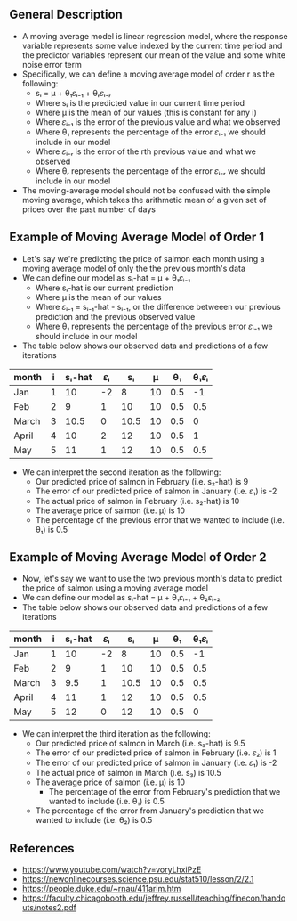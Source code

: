 ## General Description
- A moving average model is linear regression model, where the response variable represents some value indexed by the current time period and the predictor variables represent our mean of the value and some white noise error term
- Specifically, we can define a moving average model of order r as the following:
	- sᵢ =  μ + θ₁𝜀ᵢ₋₁ + θᵣ𝜀ᵢ₋ᵣ
	- Where sᵢ is the predicted value in our current time period
	- Where μ is the mean of our values (this is constant for any i)
	- Where 𝜀ᵢ₋₁ is the error of the previous value and what we observed
	- Where θ₁ represents the percentage of the error 𝜀ᵢ₋₁ we should include in our model
	- Where 𝜀ᵢ₋ᵣ is the error of the rth previous value and what we observed
	- Where θᵣ represents the percentage of the error 𝜀ᵢ₋ᵣ we should include in our model
- The moving-average model should not be confused with the simple moving average, which takes the arithmetic mean of a given set of prices over the past number of days

## Example of Moving Average Model of Order 1
- Let's say we're predicting the price of salmon each month using a moving average model of only the the previous month's data
- We can define our model as sᵢ-hat = μ + θ₁𝜀ᵢ₋₁
	- Where sᵢ-hat is our current prediction
	- Where μ is the mean of our values
	- Where 𝜀ᵢ₋₁ = sᵢ₋₁-hat - sᵢ₋₁, or the difference betweeen our previous prediction and the previous observed value
	- Where θ₁ represents the percentage of the previous error 𝜀ᵢ₋₁ we should include in our model
- The table below shows our observed data and predictions of a few iterations

| month | i | sᵢ-hat | 𝜀ᵢ | sᵢ   | μ  | θ₁  | θ₁𝜀ᵢ |
| ----- | - | ------ | -- | ---- | -- | --- | ---- |
| Jan   | 1 | 10     | -2 | 8    | 10 | 0.5 | -1   |
| Feb   | 2 | 9      | 1  | 10   | 10 | 0.5 | 0.5  |
| March | 3 | 10.5   | 0  | 10.5 | 10 | 0.5 | 0    |
| April | 4 | 10     | 2  | 12   | 10 | 0.5 | 1    |
| May   | 5 | 11     | 1  | 12   | 10 | 0.5 | 0.5  |

- We can interpret the second iteration as the following:
	- Our predicted price of salmon in February (i.e. s₂-hat) is 9
	- The error of our predicted price of salmon in January (i.e. 𝜀₁) is -2
	- The actual price of salmon in February (i.e. s₂-hat) is 10
	- The average price of salmon (i.e. μ) is 10
	- The percentage of the previous error that we wanted to include (i.e. θ₁) is 0.5

## Example of Moving Average Model of Order 2
- Now, let's say we want to use the two previous month's data to predict the price of salmon using a moving average model
- We can define our model as sᵢ-hat = μ + θ₁𝜀ᵢ₋₁ + θ₂𝜀ᵢ₋₂
- The table below shows our observed data and predictions of a few iterations

| month | i | sᵢ-hat | 𝜀ᵢ | sᵢ   | μ  | θ₁  | θ₁𝜀ᵢ |
| ----- | - | ------ | -- | ---- | -- | --- | ---- |
| Jan   | 1 | 10     | -2 | 8    | 10 | 0.5 | -1   | 
| Feb   | 2 | 9      | 1  | 10   | 10 | 0.5 | 0.5  |
| March | 3 | 9.5    | 1  | 10.5 | 10 | 0.5 | 0.5  |
| April | 4 | 11     | 1  | 12   | 10 | 0.5 | 0.5  |
| May   | 5 | 12     | 0  | 12   | 10 | 0.5 | 0    |

- We can interpret the third iteration as the following:
	- Our predicted price of salmon in March (i.e. s₃-hat) is 9.5
	- The error of our predicted price of salmon in February (i.e. 𝜀₂) is 1
	- The error of our predicted price of salmon in January (i.e. 𝜀₁) is -2
	- The actual price of salmon in March (i.e. s₃) is 10.5
	- The average price of salmon (i.e. μ) is 10
        - The percentage of the error from February's prediction that we wanted to include (i.e. θ₁) is 0.5
	- The percentage of the error from January's prediction that we wanted to include (i.e. θ₂) is 0.5

## References
- https://www.youtube.com/watch?v=voryLhxiPzE
- https://newonlinecourses.science.psu.edu/stat510/lesson/2/2.1
- https://people.duke.edu/~rnau/411arim.htm
- https://faculty.chicagobooth.edu/jeffrey.russell/teaching/finecon/handouts/notes2.pdf
